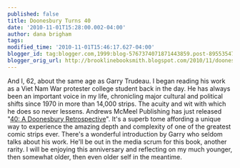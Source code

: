```yaml
---
published: false
title: Doonesbury Turns 40
date: '2010-11-01T15:28:00.002-04:00'
author: dana brigham
tags: 
modified_time: '2010-11-01T15:46:17.627-04:00'
blogger_id: tag:blogger.com,1999:blog-5767374071871443859.post-8955354711291106705
blogger_orig_url: http://brooklinebooksmith.blogspot.com/2010/11/doonesbury-turns-40.html
---
```


And I, 62, about the same age as Garry Trudeau.  I began reading his work as a Viet Nam War protester college student back in the day.  He has always been an important voice in my life, chronicling major cultural and political shifts since 1970 in more than 14,000 strips.   The acuity and  wit with which he does so never lessens.  Andrews McMeel Publishing has just released "<a href="http://http//www.brooklinebooksmith-shop.com/search/apachesolr_search/40%3A%20A%20Doonesbury%20Retrospective">40: A Doonesbury Retrospective</a>".   It's a superb tome affording a unique way to experience the amazing depth and complexity of one of the greatest comic strips ever. There's a wonderful introduction by Garry who seldom talks about his work.  He'll be out in the media scrum for this book, another rarity.  I will be enjoying this anniversary and reflecting on my much younger, then somewhat older, then even older self in the meantime.